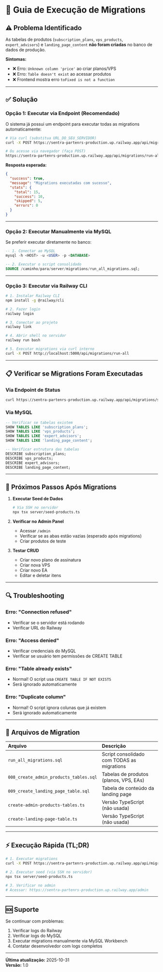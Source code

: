 # 🔧 Guia de Execução de Migrations

## ⚠️ Problema Identificado

As tabelas de produtos (`subscription_plans`, `vps_products`, `expert_advisors`) e `landing_page_content` **não foram criadas** no banco de dados de produção.

**Sintomas:**
- ❌ Erro: `Unknown column 'price'` ao criar planos/VPS
- ❌ Erro: `Table doesn't exist` ao acessar produtos
- ❌ Frontend mostra erro `toFixed is not a function`

---

## ✅ Solução

### Opção 1: Executar via Endpoint (Recomendado)

O sistema já possui um endpoint para executar todas as migrations automaticamente:

```bash
# Via curl (substitua URL_DO_SEU_SERVIDOR)
curl -X POST https://sentra-partenrs-production.up.railway.app/api/migrations/run-all

# Ou acesse via navegador (faça POST)
https://sentra-partenrs-production.up.railway.app/api/migrations/run-all
```

**Resposta esperada:**
```json
{
  "success": true,
  "message": "Migrations executadas com sucesso",
  "stats": {
    "total": 15,
    "success": 10,
    "skipped": 5,
    "errors": 0
  }
}
```

---

### Opção 2: Executar Manualmente via MySQL

Se preferir executar diretamente no banco:

```sql
-- 1. Conectar ao MySQL
mysql -h <HOST> -u <USER> -p <DATABASE>

-- 2. Executar o script consolidado
SOURCE /caminho/para/server/migrations/run_all_migrations.sql;
```

---

### Opção 3: Executar via Railway CLI

```bash
# 1. Instalar Railway CLI
npm install -g @railway/cli

# 2. Fazer login
railway login

# 3. Conectar ao projeto
railway link

# 4. Abrir shell no servidor
railway run bash

# 5. Executar migrations via curl interno
curl -X POST http://localhost:5000/api/migrations/run-all
```

---

## 📋 Verificar se Migrations Foram Executadas

### Via Endpoint de Status

```bash
curl https://sentra-partenrs-production.up.railway.app/api/migrations/status
```

### Via MySQL

```sql
-- Verificar se tabelas existem
SHOW TABLES LIKE 'subscription_plans';
SHOW TABLES LIKE 'vps_products';
SHOW TABLES LIKE 'expert_advisors';
SHOW TABLES LIKE 'landing_page_content';

-- Verificar estrutura das tabelas
DESCRIBE subscription_plans;
DESCRIBE vps_products;
DESCRIBE expert_advisors;
DESCRIBE landing_page_content;
```

---

## 🎯 Próximos Passos Após Migrations

1. **Executar Seed de Dados**
   ```bash
   # Via SSH no servidor
   npx tsx server/seed-products.ts
   ```

2. **Verificar no Admin Panel**
   - Acessar `/admin`
   - Verificar se as abas estão vazias (esperado após migrations)
   - Criar produtos de teste

3. **Testar CRUD**
   - Criar novo plano de assinatura
   - Criar nova VPS
   - Criar novo EA
   - Editar e deletar itens

---

## 🔍 Troubleshooting

### Erro: "Connection refused"
- Verificar se o servidor está rodando
- Verificar URL do Railway

### Erro: "Access denied"
- Verificar credenciais do MySQL
- Verificar se usuário tem permissões de CREATE TABLE

### Erro: "Table already exists"
- Normal! O script usa `CREATE TABLE IF NOT EXISTS`
- Será ignorado automaticamente

### Erro: "Duplicate column"
- Normal! O script ignora colunas que já existem
- Será ignorado automaticamente

---

## 📁 Arquivos de Migration

| Arquivo | Descrição |
|:--------|:----------|
| `run_all_migrations.sql` | Script consolidado com TODAS as migrations |
| `008_create_admin_products_tables.sql` | Tabelas de produtos (planos, VPS, EAs) |
| `009_create_landing_page_table.sql` | Tabela de conteúdo da landing page |
| `create-admin-products-tables.ts` | Versão TypeScript (não usada) |
| `create-landing-page-table.ts` | Versão TypeScript (não usada) |

---

## ⚡ Execução Rápida (TL;DR)

```bash
# 1. Executar migrations
curl -X POST https://sentra-partenrs-production.up.railway.app/api/migrations/run-all

# 2. Executar seed (via SSH no servidor)
npx tsx server/seed-products.ts

# 3. Verificar no admin
# Acessar: https://sentra-partenrs-production.up.railway.app/admin
```

---

## 🆘 Suporte

Se continuar com problemas:

1. Verificar logs do Railway
2. Verificar logs do MySQL
3. Executar migrations manualmente via MySQL Workbench
4. Contatar desenvolvedor com logs completos

---

**Última atualização:** 2025-10-31  
**Versão:** 1.0
